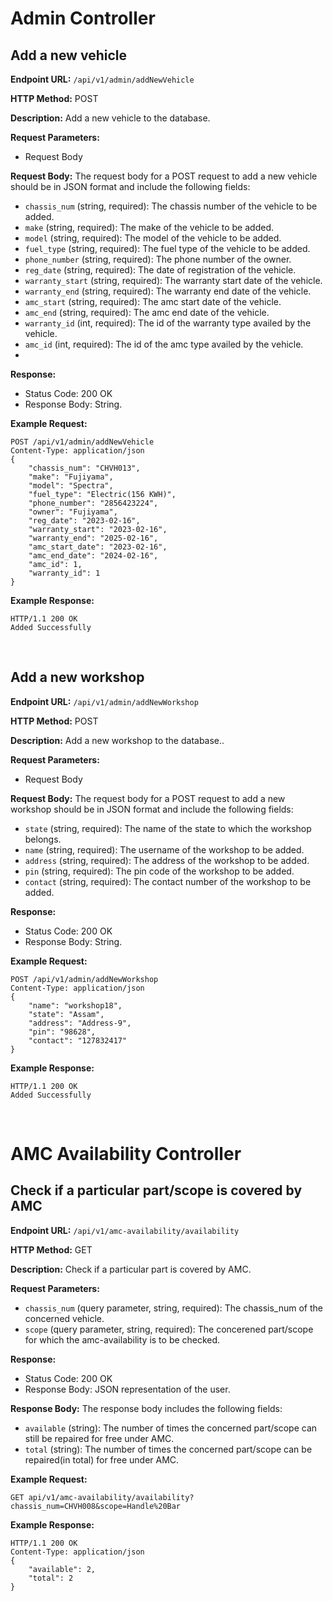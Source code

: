# Admin Controller
## Add a new vehicle

**Endpoint URL:** `/api/v1/admin/addNewVehicle`

**HTTP Method:** POST

**Description:** Add a new vehicle to the database.

**Request Parameters:**
- Request Body

**Request Body:**
The request body for a POST request to add a new vehicle should be in JSON format and include the following fields:

- `chassis_num` (string, required): The chassis number of the vehicle to be added.
- `make` (string, required): The make of the vehicle to be added.
- `model` (string, required): The model of the vehicle to be added.
- `fuel_type` (string, required): The fuel type of the vehicle to be added.
- `phone_number` (string, required): The phone number of the owner.
- `reg_date` (string, required): The date of registration of the vehicle.
- `warranty_start` (string, required): The warranty start date of the vehicle.
- `warranty_end` (string, required): The warranty end date of the vehicle.
- `amc_start` (string, required): The amc start date of the vehicle.
- `amc_end` (string, required): The amc end date of the vehicle.
- `warranty_id` (int, required): The id of the warranty type availed by the vehicle.
- `amc_id` (int, required): The id of the amc type availed by the vehicle.
- 

**Response:**
- Status Code: 200 OK
- Response Body: String.


**Example Request:**

```http
POST /api/v1/admin/addNewVehicle
Content-Type: application/json
{
    "chassis_num": "CHVH013",
    "make": "Fujiyama",
    "model": "Spectra",
    "fuel_type": "Electric(156 KWH)",
    "phone_number": "2856423224",
    "owner": "Fujiyama",
    "reg_date": "2023-02-16",
    "warranty_start": "2023-02-16",
    "warranty_end": "2025-02-16",
    "amc_start_date": "2023-02-16",
    "amc_end_date": "2024-02-16",
    "amc_id": 1,
    "warranty_id": 1
}
```

**Example Response:**
```http
HTTP/1.1 200 OK
Added Successfully
```

<br>

## Add a new workshop

**Endpoint URL:** `/api/v1/admin/addNewWorkshop`

**HTTP Method:** POST

**Description:** Add a new workshop to the database..

**Request Parameters:**
- Request Body

**Request Body:**
The request body for a POST request to add a new workshop should be in JSON format and include the following fields:

- `state` (string, required): The name of the state to which the workshop belongs.
- `name` (string, required): The username of the workshop to be added.
- `address` (string, required): The address of the workshop to be added.
- `pin` (string, required): The pin code of the workshop to be added.
- `contact` (string, required): The contact number of the workshop to be added.

**Response:**
- Status Code: 200 OK
- Response Body: String.

**Example Request:**

```http
POST /api/v1/admin/addNewWorkshop
Content-Type: application/json
{
    "name": "workshop18",
    "state": "Assam",
    "address": "Address-9",
    "pin": "98628",
    "contact": "127832417"
}
```

**Example Response:**
```http
HTTP/1.1 200 OK
Added Successfully
```
<br>

# AMC Availability Controller
## Check if a particular part/scope is covered by AMC

**Endpoint URL:** `/api/v1/amc-availability/availability`

**HTTP Method:** GET

**Description:** Check if a particular part is covered by AMC.

**Request Parameters:**
- `chassis_num` (query parameter, string, required): The chassis_num of the concerned vehicle.
- `scope` (query parameter, string, required): The concerened part/scope for which the amc-availability is to be checked.


**Response:**
- Status Code: 200 OK
- Response Body: JSON representation of the user.

**Response Body:**
The response body includes the following fields:
- `available` (string): The number of times the concerned part/scope can still be repaired for free under AMC.
- `total` (string): The number of times the concerned part/scope can be repaired(in total) for free under AMC.

**Example Request:**

```http
GET api/v1/amc-availability/availability?chassis_num=CHVH008&scope=Handle%20Bar
```

**Example Response:**
```http
HTTP/1.1 200 OK
Content-Type: application/json
{
    "available": 2,
    "total": 2
}
```
<br>

